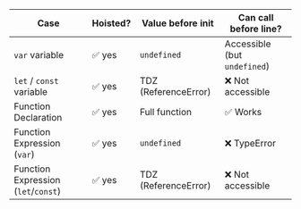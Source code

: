 | Case                                | Hoisted? | Value before init    | Can call before line?        |
| ----------------------------------- | -------- | -------------------- | ---------------------------- |
| `var` variable                      | ✅ yes    | `undefined`          | Accessible (but `undefined`) |
| `let` / `const` variable            | ✅ yes    | TDZ (ReferenceError) | ❌ Not accessible             |
| Function Declaration                | ✅ yes    | Full function        | ✅ Works                      |
| Function Expression (`var`)         | ✅ yes    | `undefined`          | ❌ TypeError                  |
| Function Expression (`let`/`const`) | ✅ yes    | TDZ (ReferenceError) | ❌ Not accessible             |
